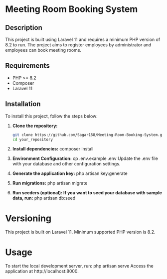 # Meeting Room Booking System

## Description
This project is built using Laravel 11 and requires a minimum PHP version of 8.2 to run. The project aims to register employees by administrator and employees can book meeting rooms.

## Requirements
- PHP >= 8.2
- Composer
- Laravel 11

## Installation

To install this project, follow the steps below:

1. **Clone the repository:**
   ```bash
   git clone https://github.com/Sagar158/Meeting-Room-Booking-System.git
   cd your_repository

2. **Install dependencies:**
   composer install

3. **Environment Configuration:**
   cp .env.example .env
   Update the .env file with your database and other configuration settings.

4. **Generate the application key:**
   php artisan key:generate

5. **Run migrations:**
   php artisan migrate

6. **Run seeders (optional): If you want to seed your database with sample data, run:**
   php artisan db:seed

# Versioning
   This project is built on Laravel 11.
   Minimum supported PHP version is 8.2.

# Usage
   To start the local development server, run:
   php artisan serve
   Access the application at http://localhost:8000.

